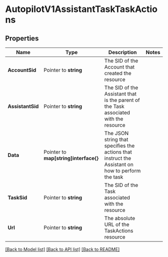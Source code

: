 # AutopilotV1AssistantTaskTaskActions

## Properties

Name | Type | Description | Notes
------------ | ------------- | ------------- | -------------
**AccountSid** | Pointer to **string** | The SID of the Account that created the resource |
**AssistantSid** | Pointer to **string** | The SID of the Assistant that is the parent of the Task associated with the resource |
**Data** | Pointer to **map[string]interface{}** | The JSON string that specifies the actions that instruct the Assistant on how to perform the task |
**TaskSid** | Pointer to **string** | The SID of the Task associated with the resource |
**Url** | Pointer to **string** | The absolute URL of the TaskActions resource |

[[Back to Model list]](../README.md#documentation-for-models) [[Back to API list]](../README.md#documentation-for-api-endpoints) [[Back to README]](../README.md)


